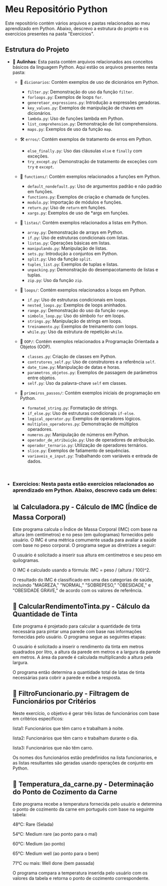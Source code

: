 # Meu Repositório Python

Este repositório contém vários arquivos e pastas relacionados ao meu aprendizado em Python. Abaixo, descrevo a estrutura do projeto e os exercícios presentes na pasta "Exercicios".

## Estrutura do Projeto

- 📘 **Aulinhas**: Esta pasta contém arquivos relacionados aos conceitos básicos da linguagem Python. Aqui estão os arquivos presentes nesta pasta:

    - 📖 `dicionarios`: Contém exemplos de uso de dicionários em Python.
        - `filter.py`: Demonstração do uso da função `filter`.
        - `forloops.py`: Exemplos de loops `for`.
        - `generetaor_expressions.py`: Introdução a expressões geradoras.
        - `key_values.py`: Exemplos de manipulação de chaves em dicionários.
        - `lambda.py`: Uso de funções lambda em Python.
        - `list_comprehension.py`: Demonstração de list comprehensions.
        - `maps.py`: Exemplos de uso da função `map`.

    - 🛠️ `erros/`: Contém exemplos de tratamento de erros em Python.
        - `else_finally.py`: Uso das cláusulas `else` e `finally` com exceções.
        - `try_except.py`: Demonstração de tratamento de exceções com `try` e `except`.





    - 🧩 `functions/`: Contém exemplos relacionados a funções em Python.
        - `default_nondefault.py`: Uso de argumentos padrão e não padrão em funções.
        - `functions.py`: Exemplos de criação e chamada de funções.
        - `modulo.py`: Importação de módulos e funções.
        - `return.py`: Uso de `return` em funções.
        - `xargs.py`: Exemplos de uso de *args em funções.

    - 📃 `listas/`: Contém exemplos relacionados a listas em Python.
        - `array.py`: Demonstração de arrays em Python.
        - `if.py`: Uso de estruturas condicionais com listas.
        - `listas.py`: Operações básicas em listas.
        - `manipulando.py`: Manipulação de listas.
        - `sets.py`: Introdução a conjuntos em Python.
        - `split.py`: Uso da função `split`.
        - `tuples_list.py`: Exemplos de tuplas e listas.
        - `unpacking.py`: Demonstração do desempacotamento de listas e tuplas.
        - `zip.py`: Uso da função `zip`.

    - 🔄 `loops/`: Contém exemplos relacionados a loops em Python.
        - `if.py`: Uso de estruturas condicionais em loops.
        - `nested_loops.py`: Exemplos de loops aninhados.
        - `range.py`: Demonstração do uso da função `range`.
        - `simbolo_loop.py`: Uso do símbolo `for` em loops.
        - `strings.py`: Manipulação de strings em loops.
        - `treinamento.py`: Exemplos de treinamento com loops.
        - `while.py`: Uso da estrutura de repetição `while`.

    - 🧬 `OOP/`: Contém exemplos relacionados a Programação Orientada a Objetos (OOP).
        - `classes.py`: Criação de classes em Python.
        - `contrutores_self.py`: Uso de construtores e a referência `self`.
        - `date_time.py`: Manipulação de datas e horas.
        - `parametros_objetos.py`: Exemplos de passagem de parâmetros entre objetos.
        - `self.py`: Uso da palavra-chave `self` em classes.

    - 🚀 `primeiros_passos/`: Contém exemplos iniciais de programação em Python.
        - `formated_string.py`: Formatação de strings.
        - `if_else.py`: Uso de estruturas condicionais `if-else`.
        - `logical_operator.py`: Exemplos de operadores lógicos.
        - `multiplos_operadores.py`: Demonstração de múltiplos operadores.
        - `numeros.py`: Manipulação de números em Python.
        - `operador_de_atribuição.py`: Uso de operadores de atribuição.
        - `operador_ternario.py`: Utilização de operadores ternários.
        - `slice.py`: Exemplos de fatiamento de sequências.
        - `variaveis_e_input.py`: Trabalhando com variáveis e entrada de dados.
     
 <br>

 - ### **Exercicios**: Nesta pasta estão exercícios relacionados ao aprendizado em Python. Abaixo, descrevo cada um deles:

 

 
   ## 📊 Calculadora.py - Cálculo de IMC (Índice de Massa Corporal)
   
	Este programa calcula o Índice de Massa Corporal (IMC) com base na altura (em centímetros) e no peso (em quilogramas) fornecidos pelo usuário.
	O IMC é uma métrica comumente usada para avaliar a saúde com 	base no peso corporal. O programa segue as diretrizes a seguir:

	O usuário é solicitado a inserir sua altura em centímetros e seu peso em quilogramas.

	O IMC é calculado usando a fórmula: IMC = peso / (altura / 100)^2.

	O resultado do IMC é classificado em uma das categorias de saúde, incluindo "MAGREZA," "NORMAL," "SOBREPESO," "OBESIDADE," e "OBESIDADE GRAVE," de acordo com os valores de referência.



    ## 🎨 CalcularRendimentoTinta.py - Cálculo da Quantidade de Tinta
   
	Este programa é projetado para calcular a quantidade de tinta necessária para pintar uma parede com base nas informações fornecidas pelo usuário. O programa segue as seguintes etapas:

	O usuário é solicitado a inserir o rendimento da tinta em metros quadrados por litro,
	 a altura da parede em metros e a largura da parede em metros.
	A área da parede é calculada multiplicando a altura pela largura.

	O programa então determina a quantidade total de latas de tinta necessárias para cobrir a parede e exibe a resposta.



    ## 🚗 FiltroFuncionario.py - Filtragem de Funcionários por Critérios
   
	Neste exercício, o objetivo é gerar três listas de funcionários com base em critérios específicos:

	lista1: Funcionários que têm carro e trabalham à noite.

	lista2: Funcionários que têm carro e trabalham durante o dia.

	lista3: Funcionários que não têm carro.

	Os nomes dos funcionários estão predefinidos na lista funcionarios, e as listas resultantes são geradas usando operações de conjunto em Python.

    ## 🍖 Temperatura_da_carne.py - Determinação do Ponto de Cozimento da Carne
   
	Este programa recebe a temperatura fornecida pelo usuário e determina o ponto de cozimento da carne em português com base na seguinte tabela:

	48°C: Rare (Selada)
   
	54°C: Medium rare (ao ponto para o mal)
   
	60°C: Medium (ao ponto)
   
	65°C: Medium well (ao ponto para o bem)
   
	71°C ou mais: Well done (bem passada)
   
	O programa compara a temperatura inserida pelo usuário com os valores da tabela e retorna o ponto de cozimento correspondente.
